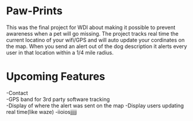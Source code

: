 Paw-Prints
==========

This was the final project for WDI about making it possible to prevent awareness when a pet will go missing.
The project tracks real time the current locatino of your wifi/GPS and will auto update your cordinates on the map. When you send an alert out of the dog description it alerts every user in that location within a 1/4 mile radius.

Upcoming Features
=========
-Contact <br>
-GPS band for 3rd party software tracking <br>
-Display of where the alert was sent on the map
-Display users updating real time(like waze)
-iioiosjjjjj

